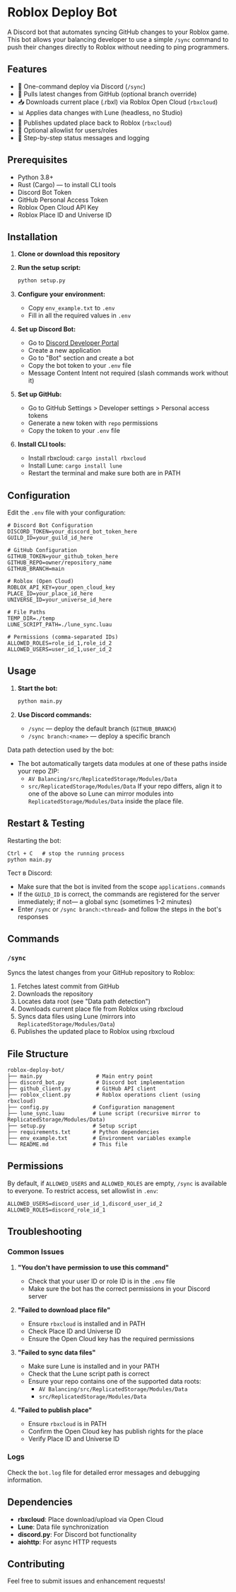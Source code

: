 # Roblox Deploy Bot

A Discord bot that automates syncing GitHub changes to your Roblox game. This bot allows your balancing developer to use a simple `/sync` command to push their changes directly to Roblox without needing to ping programmers.

## Features

- 🤖 One-command deploy via Discord (`/sync`)
- 🔄 Pulls latest changes from GitHub (optional branch override)
- 📥 Downloads current place (.rbxl) via Roblox Open Cloud (`rbxcloud`)
- 📊 Applies data changes with Lune (headless, no Studio)
- 🚀 Publishes updated place back to Roblox (`rbxcloud`)
- 🔐 Optional allowlist for users/roles
- 📝 Step-by-step status messages and logging

## Prerequisites

- Python 3.8+
- Rust (Cargo) — to install CLI tools
- Discord Bot Token
- GitHub Personal Access Token
- Roblox Open Cloud API Key
- Roblox Place ID and Universe ID

## Installation

1. **Clone or download this repository**

2. **Run the setup script:**

   ```bash
   python setup.py
   ```

3. **Configure your environment:**

   - Copy `env_example.txt` to `.env`
   - Fill in all the required values in `.env`

4. **Set up Discord Bot:**

   - Go to [Discord Developer Portal](https://discord.com/developers/applications)
   - Create a new application
   - Go to "Bot" section and create a bot
   - Copy the bot token to your `.env` file
   - Message Content Intent not required (slash commands work without it)

5. **Set up GitHub:**

   - Go to GitHub Settings > Developer settings > Personal access tokens
   - Generate a new token with `repo` permissions
   - Copy the token to your `.env` file

6. **Install CLI tools:**

   - Install rbxcloud: `cargo install rbxcloud`
   - Install Lune: `cargo install lune`
   - Restart the terminal and make sure both are in PATH

## Configuration

Edit the `.env` file with your configuration:

```env
# Discord Bot Configuration
DISCORD_TOKEN=your_discord_bot_token_here
GUILD_ID=your_guild_id_here

# GitHub Configuration
GITHUB_TOKEN=your_github_token_here
GITHUB_REPO=owner/repository_name
GITHUB_BRANCH=main

# Roblox (Open Cloud)
ROBLOX_API_KEY=your_open_cloud_key
PLACE_ID=your_place_id_here
UNIVERSE_ID=your_universe_id_here

# File Paths
TEMP_DIR=./temp
LUNE_SCRIPT_PATH=./lune_sync.luau

# Permissions (comma-separated IDs)
ALLOWED_ROLES=role_id_1,role_id_2
ALLOWED_USERS=user_id_1,user_id_2
```

## Usage

1. **Start the bot:**

   ```bash
   python main.py
   ```

2. **Use Discord commands:**
   - `/sync` — deploy the default branch (`GITHUB_BRANCH`)
   - `/sync branch:<name>` — deploy a specific branch

Data path detection used by the bot:

- The bot automatically targets data modules at one of these paths inside your repo ZIP:
  - `AV Balancing/src/ReplicatedStorage/Modules/Data`
  - `src/ReplicatedStorage/Modules/Data`
    If your repo differs, align it to one of the above so Lune can mirror modules into `ReplicatedStorage/Modules/Data` inside the place file.

## Restart & Testing

Restarting the bot:

```
Ctrl + C   # stop the running process
python main.py
```

Тест в Discord:

- Make sure that the bot is invited from the scope `applications.commands`
- If the `GUILD_ID` is correct, the commands are registered for the server immediately; if not— a global sync (sometimes 1-2 minutes)
- Enter `/sync` or `/sync branch:<thread>` and follow the steps in the bot's responses

## Commands

### `/sync`

Syncs the latest changes from your GitHub repository to Roblox:

1. Fetches latest commit from GitHub
2. Downloads the repository
3. Locates data root (see "Data path detection")
4. Downloads current place file from Roblox using rbxcloud
5. Syncs data files using Lune (mirrors into `ReplicatedStorage/Modules/Data`)
6. Publishes the updated place to Roblox using rbxcloud

## File Structure

```
roblox-deploy-bot/
├── main.py                 # Main entry point
├── discord_bot.py          # Discord bot implementation
├── github_client.py        # GitHub API client
├── roblox_client.py        # Roblox operations client (using rbxcloud)
├── config.py              # Configuration management
├── lune_sync.luau         # Lune script (recursive mirror to ReplicatedStorage/Modules/Data)
├── setup.py               # Setup script
├── requirements.txt       # Python dependencies
├── env_example.txt        # Environment variables example
└── README.md              # This file
```

## Permissions

By default, if `ALLOWED_USERS` and `ALLOWED_ROLES` are empty, `/sync` is available to everyone.
To restrict access, set allowlist in `.env`:

```
ALLOWED_USERS=discord_user_id_1,discord_user_id_2
ALLOWED_ROLES=discord_role_id_1
```

## Troubleshooting

### Common Issues

1. **"You don't have permission to use this command"**

   - Check that your user ID or role ID is in the `.env` file
   - Make sure the bot has the correct permissions in your Discord server

2. **"Failed to download place file"**

   - Ensure `rbxcloud` is installed and in PATH
   - Check Place ID and Universe ID
   - Ensure the Open Cloud key has the required permissions

3. **"Failed to sync data files"**

   - Make sure Lune is installed and in your PATH
   - Check that the Lune script path is correct
   - Ensure your repo contains one of the supported data roots:
     - `AV Balancing/src/ReplicatedStorage/Modules/Data`
     - `src/ReplicatedStorage/Modules/Data`

4. **"Failed to publish place"**
   - Ensure `rbxcloud` is in PATH
   - Confirm the Open Cloud key has publish rights for the place
   - Verify Place ID and Universe ID

### Logs

Check the `bot.log` file for detailed error messages and debugging information.

## Dependencies

- **rbxcloud**: Place download/upload via Open Cloud
- **Lune**: Data file synchronization
- **discord.py**: For Discord bot functionality
- **aiohttp**: For async HTTP requests

## Contributing

Feel free to submit issues and enhancement requests!
